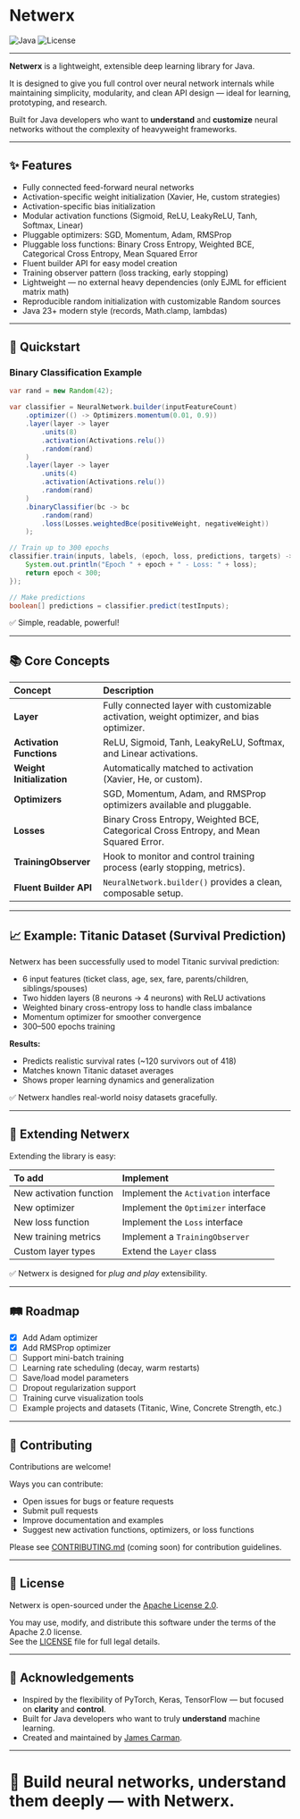 # Netwerx

![Java](https://img.shields.io/badge/Java-23%2B-blue)
![License](https://img.shields.io/badge/License-Apache_2.0-blue)

---

**Netwerx** is a lightweight, extensible deep learning library for Java.

It is designed to give you full control over neural network internals while maintaining simplicity, modularity, and clean API design — ideal for learning, prototyping, and research.

Built for Java developers who want to **understand** and **customize** neural networks without the complexity of heavyweight frameworks.

---

## ✨ Features

- Fully connected feed-forward neural networks
- Activation-specific weight initialization (Xavier, He, custom strategies)
- Activation-specific bias initialization
- Modular activation functions (Sigmoid, ReLU, LeakyReLU, Tanh, Softmax, Linear)
- Pluggable optimizers: SGD, Momentum, Adam, RMSProp
- Pluggable loss functions: Binary Cross Entropy, Weighted BCE, Categorical Cross Entropy, Mean Squared Error
- Fluent builder API for easy model creation
- Training observer pattern (loss tracking, early stopping)
- Lightweight — no external heavy dependencies (only EJML for efficient matrix math)
- Reproducible random initialization with customizable Random sources
- Java 23+ modern style (records, Math.clamp, lambdas)

---

## 🚀 Quickstart

### Binary Classification Example

```java
var rand = new Random(42);

var classifier = NeuralNetwork.builder(inputFeatureCount)
    .optimizer(() -> Optimizers.momentum(0.01, 0.9))
    .layer(layer -> layer
        .units(8)
        .activation(Activations.relu())
        .random(rand)
    )
    .layer(layer -> layer
        .units(4)
        .activation(Activations.relu())
        .random(rand)
    )
    .binaryClassifier(bc -> bc
        .random(rand)
        .loss(Losses.weightedBce(positiveWeight, negativeWeight))
    );

// Train up to 300 epochs
classifier.train(inputs, labels, (epoch, loss, predictions, targets) -> {
    System.out.println("Epoch " + epoch + " - Loss: " + loss);
    return epoch < 300;
});

// Make predictions
boolean[] predictions = classifier.predict(testInputs);
```

✅ Simple, readable, powerful!

---

## 📚 Core Concepts

| Concept | Description |
|:--------|:------------|
| **Layer** | Fully connected layer with customizable activation, weight optimizer, and bias optimizer. |
| **Activation Functions** | ReLU, Sigmoid, Tanh, LeakyReLU, Softmax, and Linear activations. |
| **Weight Initialization** | Automatically matched to activation (Xavier, He, or custom). |
| **Optimizers** | SGD, Momentum, Adam, and RMSProp optimizers available and pluggable. |
| **Losses** | Binary Cross Entropy, Weighted BCE, Categorical Cross Entropy, and Mean Squared Error. |
| **TrainingObserver** | Hook to monitor and control training process (early stopping, metrics). |
| **Fluent Builder API** | `NeuralNetwork.builder()` provides a clean, composable setup. |

---

## 📈 Example: Titanic Dataset (Survival Prediction)

Netwerx has been successfully used to model Titanic survival prediction:

- 6 input features (ticket class, age, sex, fare, parents/children, siblings/spouses)
- Two hidden layers (8 neurons → 4 neurons) with ReLU activations
- Weighted binary cross-entropy loss to handle class imbalance
- Momentum optimizer for smoother convergence
- 300–500 epochs training

**Results:**
- Predicts realistic survival rates (~120 survivors out of 418)
- Matches known Titanic dataset averages
- Shows proper learning dynamics and generalization

✅ Netwerx handles real-world noisy datasets gracefully.

---

## 🧩 Extending Netwerx

Extending the library is easy:

| To add | Implement |
|:-------|:----------|
| New activation function | Implement the `Activation` interface |
| New optimizer | Implement the `Optimizer` interface |
| New loss function | Implement the `Loss` interface |
| New training metrics | Implement a `TrainingObserver` |
| Custom layer types | Extend the `Layer` class |

✅ Netwerx is designed for *plug and play* extensibility.

---

## 🛤 Roadmap

- [x] Add Adam optimizer
- [x] Add RMSProp optimizer
- [ ] Support mini-batch training
- [ ] Learning rate scheduling (decay, warm restarts)
- [ ] Save/load model parameters
- [ ] Dropout regularization support
- [ ] Training curve visualization tools
- [ ] Example projects and datasets (Titanic, Wine, Concrete Strength, etc.)

---

## 🤝 Contributing

Contributions are welcome!

Ways you can contribute:
- Open issues for bugs or feature requests
- Submit pull requests
- Improve documentation and examples
- Suggest new activation functions, optimizers, or loss functions

Please see [CONTRIBUTING.md](CONTRIBUTING.md) (coming soon) for contribution guidelines.

---

## 📄 License

Netwerx is open-sourced under the [Apache License 2.0](LICENSE).

You may use, modify, and distribute this software under the terms of the Apache 2.0 license.  
See the [LICENSE](LICENSE) file for full legal details.

---

## 🙏 Acknowledgements

- Inspired by the flexibility of PyTorch, Keras, TensorFlow — but focused on **clarity** and **control**.
- Built for Java developers who want to truly **understand** machine learning.
- Created and maintained by [James Carman](https://github.com/jwcarman).

---

# 🚀 Build neural networks, understand them deeply — with **Netwerx**.